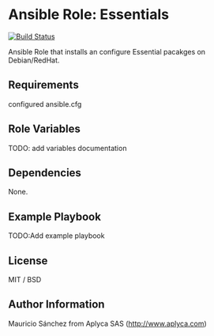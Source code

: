 # Ansible Role: Essentials

[![Build Status](https://travis-ci.org/Aplyca/ansible-role-essentials.svg?branch=master)](https://travis-ci.org/Aplyca/ansible-role-essentials)

Ansible Role that installs an configure Essential pacakges on Debian/RedHat.

## Requirements

configured ansible.cfg

## Role Variables

TODO: add variables documentation

## Dependencies

None.

## Example Playbook

TODO:Add example playbook

## License

MIT / BSD

## Author Information

Mauricio Sánchez from Aplyca SAS (http://www.aplyca.com)